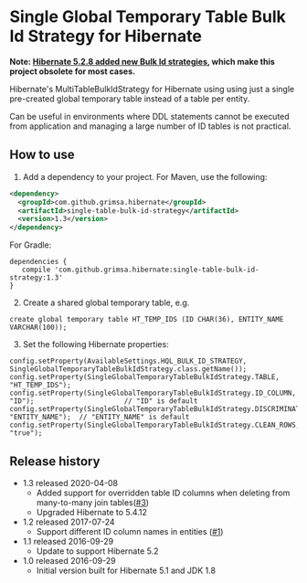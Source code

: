# Single Global Temporary Table Bulk Id Strategy for Hibernate

**Note: [Hibernate 5.2.8 added new Bulk Id strategies](http://in.relation.to/2017/02/01/non-temporary-table-bulk-id-strategies/), which make this project obsolete for most cases.**

Hibernate's MultiTableBulkIdStrategy for Hibernate using using just a single pre-created global temporary table instead of a table per entity.

Can be useful in environments where DDL statements cannot be executed from application and managing a large number of ID tables is not practical.

## How to use
1. Add a dependency to your project. For Maven, use the following:

  ```xml
  <dependency>
    <groupId>com.github.grimsa.hibernate</groupId>
    <artifactId>single-table-bulk-id-strategy</artifactId>
    <version>1.3</version>
  </dependency>
  ```
  For Gradle:

  ```
  dependencies {
     compile 'com.github.grimsa.hibernate:single-table-bulk-id-strategy:1.3'
  }
  ```
  
2. Create a shared global temporary table, e.g.

  ```
  create global temporary table HT_TEMP_IDS (ID CHAR(36), ENTITY_NAME VARCHAR(100));
  ```
3. Set the following Hibernate properties:

  ```
  config.setProperty(AvailableSettings.HQL_BULK_ID_STRATEGY, SingleGlobalTemporaryTableBulkIdStrategy.class.getName());
  config.setProperty(SingleGlobalTemporaryTableBulkIdStrategy.TABLE, "HT_TEMP_IDS");
  config.setProperty(SingleGlobalTemporaryTableBulkIdStrategy.ID_COLUMN, "ID");                      // "ID" is default
  config.setProperty(SingleGlobalTemporaryTableBulkIdStrategy.DISCRIMINATOR_COLUMN, "ENTITY_NAME");  // "ENTITY_NAME" is default
  config.setProperty(SingleGlobalTemporaryTableBulkIdStrategy.CLEAN_ROWS, "true");
  ```

## Release history
* 1.3 released 2020-04-08
    * Added support for overridden table ID columns when deleting from many-to-many join tables([#3](https://github.com/grimsa/hibernate-single-table-bulk-id-strategy/issues/3))
    * Upgraded Hibernate to 5.4.12
* 1.2 released 2017-07-24
    * Support different ID column names in entities ([#1](https://github.com/grimsa/hibernate-single-table-bulk-id-strategy/issues/1))
* 1.1 released 2016-09-29
    * Update to support Hibernate 5.2
* 1.0 released 2016-09-29
    * Initial version built for Hibernate 5.1 and JDK 1.8
